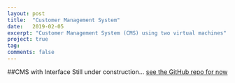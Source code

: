 ```yaml
---
layout: post
title:  "Customer Management System"
date:   2019-02-05
excerpt: "Customer Management System (CMS) using two virtual machines"
project: true
tag:
comments: false
---
```

##CMS with Interface
Still under construction... [see the GitHub repo for now](https://github.com/mzeml/12-Hr.-CMS-Interface)